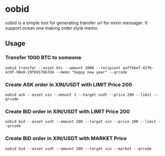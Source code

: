 # oobid

oobid is a simple tool for generating transfer url for mixin messager. It support ocean one making order style memo.

## Usage

### Transfer 1000 BTC to someone

```shell
oobid transfer --asset btc --amount 1000 --recipient aaff5bef-42fb-4c9f-90e0-29f69176b7d4 --memo "happy new year" --qrcode
```

### Create ASK order in XIN/USDT with LIMIT Price 200

```shell
oobid ask --asset xin --amount 1 --target usdt --price 200 --limit --qrcode
```

### Create BID order in XIN/USDT with LIMIT Price 200

```shell
oobid bid --asset usdt --amount 200 --target xin --price 200 --limit --qrcode
```

### Create BID order in XIN/USDT with MARKET Price

```shell
oobid bid --asset usdt --amount 200 --target xin --market --qrcode
```
